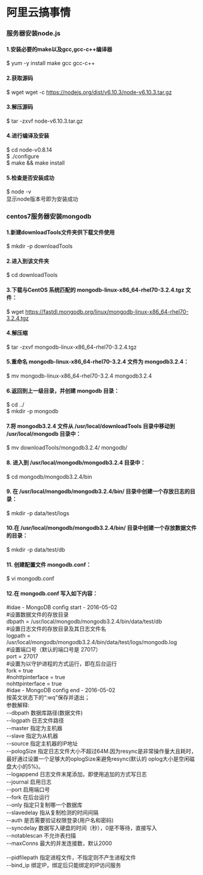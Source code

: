 阿里云搞事情
====
### 服务器安装node.js

#### 1.安装必要的make以及gcc,gcc-c++编译器
 $ yum -y install make gcc gcc-c++
#### 2.获取源码
 $ wget wget -c https://nodejs.org/dist/v6.10.3/node-v6.10.3.tar.gz
#### 3.解压源码
 $ tar -zxvf node-v6.10.3.tar.gz
#### 4.进行编译及安装
$ cd node-v0.8.14
<br/>
$ ./configure
<br/>
$ make && make install
#### 5.检查是否安装成功
$ node -v
<br/>
显示node版本号即为安装成功
<br/>
### centos7服务器安装mongodb

#### 1.新建downloadTools文件夹供下载文件使用
$ mkdir -p downloadTools
#### 2.进入到该文件夹
$ cd downloadTools
#### 3.下载与CentOS 系统匹配的 mongodb-linux-x86_64-rhel70-3.2.4.tgz 文件：
$ wget https://fastdl.mongodb.org/linux/mongodb-linux-x86_64-rhel70-3.2.4.tgz
#### 4.解压缩
$ tar -zxvf mongodb-linux-x86_64-rhel70-3.2.4.tgz
#### 5.重命名 mongodb-linux-x86_64-rhel70-3.2.4 文件为 mongodb3.2.4：
$ mv mongodb-linux-x86_64-rhel70-3.2.4 mongodb3.2.4
#### 6.返回到上一级目录，并创建 mongodb 目录：
$ cd ../
<br/>
$ mkdir -p mongodb
#### 7.将 mongodb3.2.4 文件从 /usr/local/downloadTools 目录中移动到 /usr/local/mongodb 目录中：
$ mv downloadTools/mongodb3.2.4/ mongodb/
#### 8. 进入到 /usr/local/mongodb/mongodb3.2.4 目录中：
$ cd mongodb/mongodb3.2.4/bin
#### 9. 在 /usr/local/mongodb/mongodb3.2.4/bin/ 目录中创建一个存放日志的目录：
$ mkdir -p data/test/logs
#### 10.在 /usr/local/mongodb/mongodb3.2.4/bin/ 目录中创建一个存放数据文件的目录：
$ mkdir -p data/test/db
#### 11. 创建配置文件 mongodb.conf：
$ vi mongodb.conf
#### 12.在 mongodb.conf 写入如下内容：
 #idae - MongoDB config start - 2016-05-02
<br/>
#设置数据文件的存放目录
<br/>
dbpath = /usr/local/mongodb/mongodb3.2.4/bin/data/test/db
<br/>
#设置日志文件的存放目录及其日志文件名
<br/>
logpath = /usr/local/mongodb/mongodb3.2.4/bin/data/test/logs/mongodb.log
<br/>
#设置端口号（默认的端口号是 27017）
<br/>
port = 27017
<br/>
#设置为以守护进程的方式运行，即在后台运行
<br/>
fork = true
<br/>
#nohttpinterface = true
<br/>
nohttpinterface = true
<br/>
#idae - MongoDB config end - 2016-05-02
<br/>
按英文状态下的“:wq”保存并退出；
<br/>
参数解释:
<br/>
--dbpath 数据库路径(数据文件)
<br/>
--logpath 日志文件路径<br/>
--master 指定为主机器<br/>
--slave 指定为从机器<br/>
--source 指定主机器的IP地址<br/>
--pologSize 指定日志文件大小不超过64M.因为resync是非常操作量大且耗时，最好通过设置一个足够大的oplogSize来避免resync(默认的 oplog大小是空闲磁盘大小的5%)。<br/>
--logappend 日志文件末尾添加，即使用追加的方式写日志<br/>
--journal 启用日志<br/>
--port 启用端口号<br/>
--fork 在后台运行<br/>
--only 指定只复制哪一个数据库<br/>
--slavedelay 指从复制检测的时间间隔<br/>
--auth 是否需要验证权限登录(用户名和密码)<br/>
--syncdelay 数据写入硬盘的时间（秒），0是不等待，直接写入<br/>
--notablescan 不允许表扫描<br/>
--maxConns 最大的并发连接数，默认2000<br/>  
--pidfilepath 指定进程文件，不指定则不产生进程文件<br/>
--bind_ip 绑定IP，绑定后只能绑定的IP访问服务
